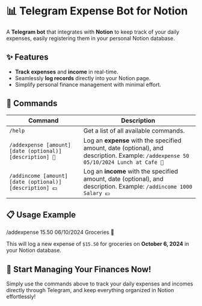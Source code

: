 # 📊 **Telegram Expense Bot for Notion**

A **Telegram bot** that integrates with **Notion** to keep track of your daily expenses, easily registering them in your personal Notion database.

## ✨ **Features**
- **Track expenses** and **income** in real-time.
- Seamlessly **log records** directly into your Notion page.
- Simplify personal finance management with minimal effort.

## 🔧 **Commands**
| Command                                 | Description                                        |
|-----------------------------------------|----------------------------------------------------|
| `/help`                                 | Get a list of all available commands.              |
| `/addexpense [amount] [date (optional)] [description] 🚨` | Log an **expense** with the specified amount, date (optional), and description. Example: `/addexpense 50 05/10/2024 Lunch at Cafe 🚨` |
| `/addincome [amount] [date (optional)] [description] 💵`  | Log an **income** with the specified amount, date (optional), and description. Example: `/addincome 1000 Salary 💵`  |

## 📋 **Usage Example**
/addexpense 15.50 06/10/2024 Groceries 🚨


This will log a new expense of `$15.50` for groceries on **October 6, 2024** in your Notion database.

## 🚀 **Start Managing Your Finances Now!**
Simply use the commands above to track your daily expenses and incomes directly through Telegram, and keep everything organized in Notion effortlessly!
